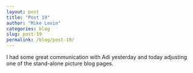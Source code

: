 ```yaml
---
layout: post
title: "Post 19"
author: "Mike Levin"
categories: blog
slug: post-19
permalink: /blog/post-19/
---
```


I had some great communication with Adi yesterday and today adjusting one of
the stand-alone picture blog pages.

























